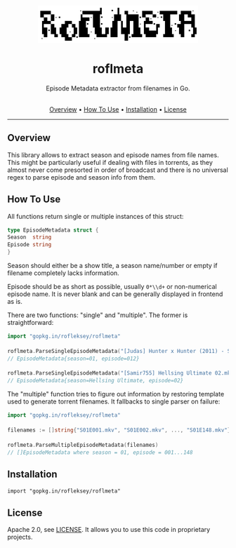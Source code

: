 <p align="center">
    <img src="logo.png" alt="roflmeta logo">
</p>
<h1 align="center">roflmeta</h1>
<p align="center">
      Episode Metadata extractor from filenames in Go.<br><br>
</p>
<p align="center">
  <a href="#overview">Overview</a> •
  <a href="#how-to-use">How To Use</a> •
  <a href="#installation">Installation</a> •
  <a href="#license">License</a>
</p>

--------

## Overview

This library allows to extract season and episode names from file names.
This might be particularly useful if dealing with files in torrents, as they almost never come presorted
in order of broadcast and there is no universal regex to parse episode and season info from them.

## How To Use

All functions return single or multiple instances of this struct:

```go
type EpisodeMetadata struct {
Season  string
Episode string
}
```

Season should either be a show title, a season name/number or empty if filename completely lacks information.

Episode should be as short as possible, usually `0*\\d+` or non-numerical episode name. It is never blank and can be
generally displayed in frontend as is.

There are two functions: "single" and "multiple". The former is straightforward:

```go
import "gopkg.in/rofleksey/roflmeta"

roflmeta.ParseSingleEpisodeMetadata("[Judas] Hunter x Hunter (2011) - S01E012.mkv")
// EpisodeMetadata{season=01, episode=012}

roflmeta.ParseSingleEpisodeMetadata("[Samir755] Hellsing Ultimate 02.mkv")
// EpisodeMetadata{season=Hellsing Ultimate, episode=02}
```

The "multiple" function tries to figure out information by restoring template used to generate torrent filenames.
It fallbacks to single parser on failure:

```go
import "gopkg.in/rofleksey/roflmeta"

filenames := []string{"S01E001.mkv", "S01E002.mkv", ..., "S01E148.mkv"}

roflmeta.ParseMultipleEpisodeMetadata(filenames)
// []EpisodeMetadata where season = 01, episode = 001...148
```

## Installation

```
import "gopkg.in/rofleksey/roflmeta"
```

## License

Apache 2.0, see [LICENSE](LICENSE). It allows you to use this code in proprietary projects.
